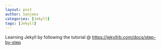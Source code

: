 ```yaml
---
layout: post
author: Sanjeev
categories: [Jekyll]
tags: [Jekyll]
---
```


Learning Jekyll by following the tutorial @ https://jekyllrb.com/docs/step-by-step